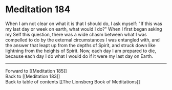 # Meditation 184

When I am not clear on what it is that I should do, I ask myself: "If this was my last day or week on earth, what would I do?" When I first began asking my Self this question, there was a wide chasm between what I was compelled to do by the external circumstances I was entangled with, and the answer that leapt up from the depths of Spirit, and struck down like lightning from the heights of Spirit. Now, each day I am prepared to die, because each day I do what I would do if it were my last day on Earth.  

___

Forward to [[Meditation 185]]  
Back to [[Meditation 183]]  
Back to table of contents [[The Lionsberg Book of Meditations]]  